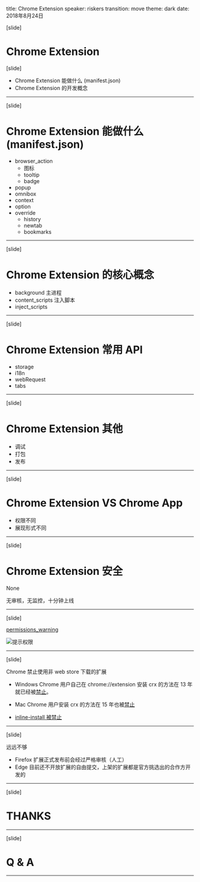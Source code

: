 title: Chrome Extension
speaker: riskers
transition: move
theme: dark
date: 2018年8月24日


[slide]
# Chrome Extension

[<i class="fa fa-home"></i>](https://github.com/riskers/blog)
[<i class="fa fa-github"></i>](https://github.com/riskers/)
[<i class="fa fa-weibo"></i>](http://weibo.com/damaoxianjia123)

[slide]
* Chrome Extension 能做什么 (manifest.json)
* Chrome Extension 的开发概念

****************************************************************************************************************

[slide]
# Chrome Extension 能做什么 (manifest.json)

<!-- 每一个都会推荐插件 -->

* browser_action
  * 图标
  * tooltip
  * badge
* popup
* omnibox
* context
* option
* override
  * history
  * newtab
  * bookmarks

****************************************************************************************************************

[slide]
# Chrome Extension 的核心概念

* background 主进程
* content_scripts 注入脚本
* inject_scripts

****************************************************************************************************************

[slide]
# Chrome Extension 常用 API
* storage
* i18n
* webRequest
* tabs

****************************************************************************************************************

[slide]
# Chrome Extension 其他
* 调试
* 打包
* 发布

****************************************************************************************************************

[slide]
# Chrome Extension VS Chrome App

* 权限不同
* 展现形式不同

****************************************************************************************************************

[slide]
# Chrome Extension 安全

None

无审核，无监控，十分钟上线

****************************************************************************************************************

[slide]

[permissions_warning](https://developer.chrome.com/apps/permission_warnings#permissions_with_warnings)

![提示权限](/img/chrome_extension/a_lot_of_warnings.png)

****************************************************************************************************************

[slide]

Chrome 禁止使用非 web store 下载的扩展

* Windows Chrome 用户自己在 chrome://extension 安装 crx 的方法在 13 年就已经被[禁止](https://blog.chromium.org/2013/11/protecting-windows-users-from-malicious.html)。

* Mac Chrome 用户安装 crx 的方法在 15 年也被[禁止](https://blog.chromium.org/2015/05/continuing-to-protect-chrome-users-from.html)

* [inline-install 被禁止](https://blog.chromium.org/2018/06/improving-extension-transparency-for.html)

****************************************************************************************************************

[slide]

远远不够

* Firefox 扩展正式发布前会经过严格审核（人工）
* Edge 目前还不开放扩展的自由提交，上架的扩展都是官方挑选出的合作方开发的

****************************************************************************************************************

[slide]
# THANKS

****************************************************************************************************************

[slide]
# Q & A

****************************************************************************************************************